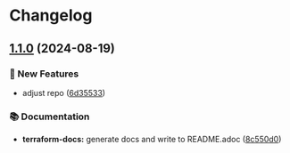 # Changelog

## [1.1.0](https://github.com/GersonRS/modern-gitops-stack-module-pinot/compare/v1.0.0...v1.1.0) (2024-08-19)


### 🚀 New Features

* adjust repo ([6d35533](https://github.com/GersonRS/modern-gitops-stack-module-pinot/commit/6d3553391c27ea025fcecd97981b430aee4a8e1f))


### 📚 Documentation

* **terraform-docs:** generate docs and write to README.adoc ([8c550d0](https://github.com/GersonRS/modern-gitops-stack-module-pinot/commit/8c550d061026cb0764bdf6e4c83791bed01cdabc))
